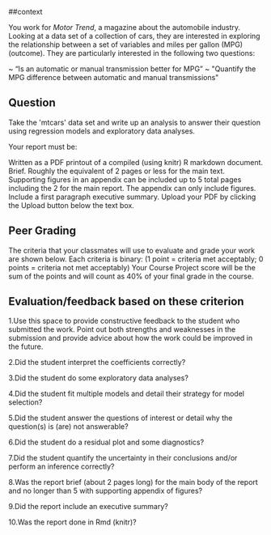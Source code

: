 ##context 

You work for *Motor Trend*, a magazine about the automobile industry. Looking at a data set of a collection of cars, they are interested in exploring the relationship between a set of variables and miles per gallon (MPG) (outcome). They are particularly interested in the following two questions:

~ “Is an automatic or manual transmission better for MPG”
~ "Quantify the MPG difference between automatic and manual transmissions"

## Question

Take the 'mtcars' data set and write up an analysis to answer their question using regression models and exploratory data analyses.

Your report must be:

Written as a PDF printout of a compiled (using knitr) R markdown document.
Brief. Roughly the equivalent of 2 pages or less for the main text. Supporting figures in an appendix can be included up to 5 total pages including the 2 for the main report. The appendix can only include figures.
Include a first paragraph executive summary.
Upload your PDF by clicking the Upload button below the text box.

## Peer Grading

The criteria that your classmates will use to evaluate and grade your work are shown below. 
Each criteria is binary: (1 point = criteria met acceptably; 0 points = criteria not met acceptably)
Your Course Project score will be the sum of the points and will count as 40% of your final grade in the course. 

## Evaluation/feedback based on these criterion
1.Use this space to provide constructive feedback to the student who submitted the work. Point out both strengths and weaknesses in the submission and provide advice about how the work could be improved in the future. 

2.Did the student interpret the coefficients correctly?

3.Did the student do some exploratory data analyses?

4.Did the student fit multiple models and detail their strategy for model selection?

5.Did the student answer the questions of interest or detail why the question(s) is (are) not answerable?

6.Did the student do a residual plot and some diagnostics?

7.Did the student quantify the uncertainty in their conclusions and/or perform an inference correctly?

8.Was the report brief (about 2 pages long) for the main body of the report and no longer than 5 with supporting appendix of figures?

9.Did the report include an executive summary?

10.Was the report done in Rmd (knitr)?
